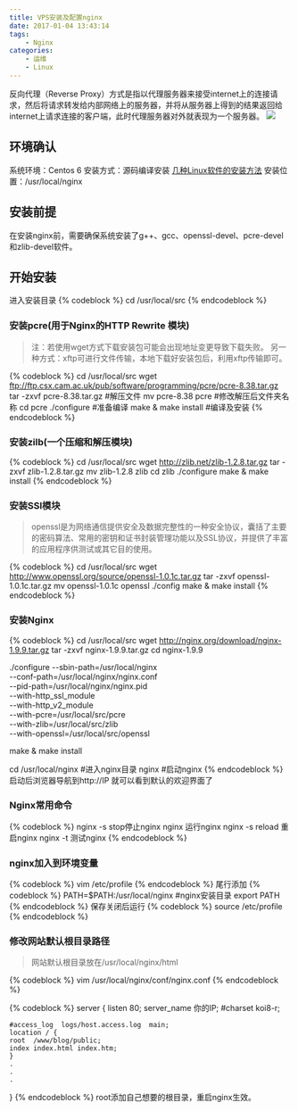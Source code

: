 ```yaml
---
title: VPS安装及配置nginx
date: 2017-01-04 13:43:14
tags: 
	- Nginx
categories:
	- 运维
	- Linux	
---
```


反向代理（Reverse Proxy）方式是指以代理服务器来接受internet上的连接请求，然后将请求转发给内部网络上的服务器，并将从服务器上得到的结果返回给internet上请求连接的客户端，此时代理服务器对外就表现为一个服务器。
![](/img/articleImg/nginx.jpg)
<!--more-->
## 环境确认
系统环境：Centos 6
安装方式：源码编译安装 [几种Linux软件的安装方法](http://www.285868.com/a/xtjc/5635.html)
安装位置：/usr/local/nginx
## 安装前提
在安装nginx前，需要确保系统安装了g++、gcc、openssl-devel、pcre-devel和zlib-devel软件。
## 开始安装
进入安装目录
{% codeblock %}
 cd /usr/local/src
{% endcodeblock %}
### 安装pcre(用于Nginx的HTTP Rewrite 模块)
>注：若使用wget方式下载安装包可能会出现地址变更导致下载失败。
>另一种方式：xftp可进行文件传输，本地下载好安装包后，利用xftp传输即可。

{% codeblock %}
cd /usr/local/src 
wget ftp://ftp.csx.cam.ac.uk/pub/software/programming/pcre/pcre-8.38.tar.gz  	   
tar -zxvf pcre-8.38.tar.gz #解压文件
mv pcre-8.38   pcre #修改解压后文件夹名称
cd pcre
./configure 		#准备编译
make & make install	#编译及安装
{% endcodeblock %}

### 安装zilb(一个压缩和解压模块)
{% codeblock %}
cd /usr/local/src
wget http://zlib.net/zlib-1.2.8.tar.gz
tar -zxvf zlib-1.2.8.tar.gz
mv zlib-1.2.8 zlib
cd zlib
./configure
make & make install
{% endcodeblock %}
### 安装SSl模块
>openssl是为网络通信提供安全及数据完整性的一种安全协议，囊括了主要的密码算法、常用的密钥和证书封装管理功能以及SSL协议，并提供了丰富的应用程序供测试或其它目的使用。

{% codeblock %}
cd /usr/local/src
wget http://www.openssl.org/source/openssl-1.0.1c.tar.gz
tar -zxvf openssl-1.0.1c.tar.gz
mv openssl-1.0.1c  openssl
./config
make & make install
{% endcodeblock %}

### 安装Nginx
{% codeblock %}
cd /usr/local/src
wget http://nginx.org/download/nginx-1.9.9.tar.gz
tar -zxvf nginx-1.9.9.tar.gz
cd nginx-1.9.9

./configure --sbin-path=/usr/local/nginx \
--conf-path=/usr/local/nginx/nginx.conf \
--pid-path=/usr/local/nginx/nginx.pid \
--with-http_ssl_module \
--with-http_v2_module \
--with-pcre=/usr/local/src/pcre \
--with-zlib=/usr/local/src/zlib \
--with-openssl=/usr/local/src/openssl

make & make install

cd /usr/local/nginx #进入nginx目录
nginx				#启动nginx
{% endcodeblock %}
启动后浏览器导航到http://IP 就可以看到默认的欢迎界面了

### Nginx常用命令
{% codeblock %}
 nginx -s stop停止nginx
 nginx 运行nginx
 nginx -s reload 重启nginx
 nginx -t 测试nginx
{% endcodeblock %}
### nginx加入到环境变量
{% codeblock %}
 vim /etc/profile
{% endcodeblock %}
尾行添加
{% codeblock %}
PATH=$PATH:/usr/local/nginx #nginx安装目录
export PATH 
{% endcodeblock %}
保存关闭后运行
{% codeblock %}
 source /etc/profile
{% endcodeblock %}
### 修改网站默认根目录路径
>网站默认根目录放在/usr/local/nginx/html

{% codeblock %}
vim /usr/local/nginx/conf/nginx.conf
{% endcodeblock %}

{% codeblock %}
server {
	listen       80;
	server_name  你的IP;
	#charset koi8-r;

	#access_log  logs/host.access.log  main;
	location / {
	root  /www/blog/public;
	index index.html index.htm;
	}
	.
	.
	.
}
{% endcodeblock %}
root添加自己想要的根目录，重启nginx生效。